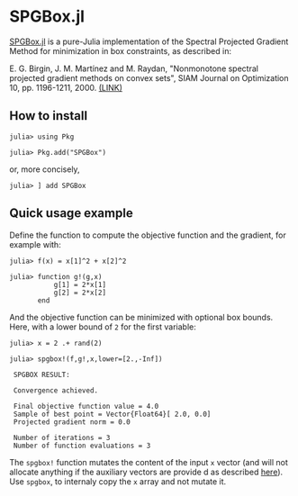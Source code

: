 # SPGBox.jl

[SPGBox.jl](https://github.com/m3g/SPGBox.jl) is a pure-Julia implementation of the Spectral Projected Gradient Method 
for minimization in box constraints, as described in: 

E. G. Birgin, J. M. Martínez and M. Raydan, "Nonmonotone spectral
projected gradient methods on convex sets", SIAM Journal on Optimization
10, pp. 1196-1211, 2000. 
[(LINK)](http://www.ime.usp.br/~egbirgin/publications/bmr.pdf)

## How to install

```julia-repl
julia> using Pkg

julia> Pkg.add("SPGBox")
```

or, more concisely,

```julia-repl
julia> ] add SPGBox

```

## Quick usage example

Define the function to compute the objective function and the gradient,
for example with:

```julia-repl
julia> f(x) = x[1]^2 + x[2]^2

julia> function g!(g,x)
           g[1] = 2*x[1]
           g[2] = 2*x[2]
       end
```

And the objective function can be minimized with optional box bounds.
Here, with a lower bound of `2` for the first variable:

```julia-repl
julia> x = 2 .+ rand(2)

julia> spgbox!(f,g!,x,lower=[2.,-Inf])

 SPGBOX RESULT: 

 Convergence achieved. 

 Final objective function value = 4.0
 Sample of best point = Vector{Float64}[ 2.0, 0.0]
 Projected gradient norm = 0.0

 Number of iterations = 3
 Number of function evaluations = 3

```
The `spgbox!` function mutates the content of the input `x` vector (and will not allocate anything if the auxiliary vectors are provide
d as described [here](https://m3g.github.io/SPGBox.jl/stable/options/#Memory-preallocation)). Use `spgbox`, to internaly copy the `x` 
array and not mutate it.  

